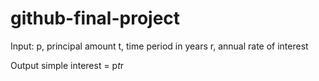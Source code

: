# github-final-project

Input:
   p, principal amount
   t, time period in years
   r, annual rate of interest

Output
   simple interest = p*t*r
